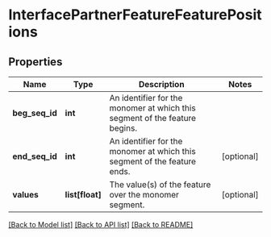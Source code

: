 # InterfacePartnerFeatureFeaturePositions

## Properties
Name | Type | Description | Notes
------------ | ------------- | ------------- | -------------
**beg_seq_id** | **int** | An identifier for the monomer at which this segment of the feature begins. | 
**end_seq_id** | **int** | An identifier for the monomer at which this segment of the feature ends. | [optional] 
**values** | **list[float]** | The value(s) of the feature over the monomer segment. | [optional] 

[[Back to Model list]](../README.md#documentation-for-models) [[Back to API list]](../README.md#documentation-for-api-endpoints) [[Back to README]](../README.md)

